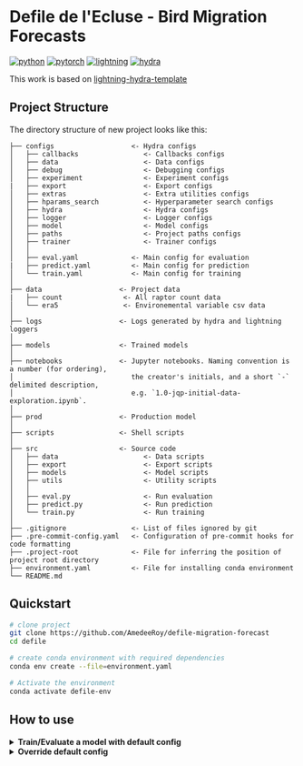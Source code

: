 # Defile de l'Ecluse - Bird Migration Forecasts

[![python](https://img.shields.io/badge/-Python_3.8_%7C_3.9_%7C_3.10-blue?logo=python&logoColor=white)](https://github.com/pre-commit/pre-commit)
[![pytorch](https://img.shields.io/badge/PyTorch_2.0+-ee4c2c?logo=pytorch&logoColor=white)](https://pytorch.org/get-started/locally/)
[![lightning](https://img.shields.io/badge/-Lightning_2.0+-792ee5?logo=pytorchlightning&logoColor=white)](https://pytorchlightning.ai/)
[![hydra](https://img.shields.io/badge/Config-Hydra_1.3-89b8cd)](https://hydra.cc/)

This work is based on [lightning-hydra-template](https://github.com/ashleve/lightning-hydra-template/)

## Project Structure

The directory structure of new project looks like this:

```
├── configs                   <- Hydra configs
│   ├── callbacks                <- Callbacks configs
│   ├── data                     <- Data configs
│   ├── debug                    <- Debugging configs
│   ├── experiment               <- Experiment configs
|   ├── export                   <- Export configs
│   ├── extras                   <- Extra utilities configs
│   ├── hparams_search           <- Hyperparameter search configs
│   ├── hydra                    <- Hydra configs
│   ├── logger                   <- Logger configs
│   ├── model                    <- Model configs
│   ├── paths                    <- Project paths configs
│   ├── trainer                  <- Trainer configs
│   │
│   ├── eval.yaml             <- Main config for evaluation
|   ├── predict.yaml          <- Main config for prediction
│   └── train.yaml            <- Main config for training
│
├── data                   <- Project data
|   ├── count               <- All raptor count data
│   └── era5                <- Environemental variable csv data
│
├── logs                   <- Logs generated by hydra and lightning loggers
│
├── models                 <- Trained models
│
├── notebooks              <- Jupyter notebooks. Naming convention is a number (for ordering),
│                             the creator's initials, and a short `-` delimited description,
│                             e.g. `1.0-jqp-initial-data-exploration.ipynb`.
│
├── prod                   <- Production model
│
├── scripts                <- Shell scripts
│
├── src                    <- Source code
│   ├── data                     <- Data scripts
│   ├── export                   <- Export scripts
│   ├── models                   <- Model scripts
│   ├── utils                    <- Utility scripts
│   │
│   ├── eval.py                  <- Run evaluation
│   ├── predict.py               <- Run prediction
│   └── train.py                 <- Run training
│
├── .gitignore                <- List of files ignored by git
├── .pre-commit-config.yaml   <- Configuration of pre-commit hooks for code formatting
├── .project-root             <- File for inferring the position of project root directory
├── environment.yaml          <- File for installing conda environment
└── README.md
```

## Quickstart

```bash
# clone project
git clone https://github.com/AmedeeRoy/defile-migration-forecast
cd defile

# create conda environment with required dependencies
conda env create --file=environment.yaml

# Activate the environment
conda activate defile-env
```

## How to use

<details>
<summary><b>Train/Evaluate a model with default config</b></summary>

```bash
# train with default config (see `configs/train.yaml` and `configs/data/defile.yaml`)
python src/train.py

# eval with default config
python src/eval.py
```

</details>

<details>
<summary><b>Override default config</b></summary>

```bash
# change existing parameters
python src/train.py data.species="Red Kite" data.years="[2014,2015,2016,2017,2018,2019,2020,2021,2022,2023]"
```

</details>
